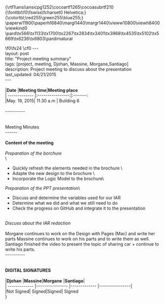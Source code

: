 {\rtf1\ansi\ansicpg1252\cocoartf1265\cocoasubrtf210
{\fonttbl\f0\fswiss\fcharset0 Helvetica;}
{\colortbl;\red255\green255\blue255;}
\paperw11900\paperh16840\margl1440\margr1440\vieww10800\viewh8400\viewkind0
\pard\tx566\tx1133\tx1700\tx2267\tx2834\tx3401\tx3968\tx4535\tx5102\tx5669\tx6236\tx6803\pardirnatural

\f0\fs24 \cf0 ---\
layout: post\
title: "Project meeting summary"\
tags: [project, meeting, Djohan, Massine, Morgane,Santiago]\
description: Project meeting to discuss about the presentation\
last_updated: 04/21/2015\
---\
\
|**Date** |**Meeting time**|**Meeting place**\
| ------------- |:----------------:|:-------:\
|May. 19, 2015| 11.30 a.m | Building 6\
\
----------\
\
\
Meeting Minutes\
------\
\
 **Content of the meeting** \
\
 *Preparation of the borchure*\
\
- Quickly refresh the elements needed in the brochure \
- Adapte the new design to the brochure \
- Incorporate the Logic Model to the brochure\

*Preparation of the PPT presentation*\
- Discuss and determine the variables used for our IAR
- Determine what we did and what we still need to do
- Check the progress on GitHub and integrate it to the presentation


\
*Discuss about the IAR redaction*\
\
Morgane continues to work on the Design with Pages (Mac) and write her parts
Massine continues to work on his parts and to write them as well.
Santiago finished the video to present the topic of sharing car + continue to write his parts.
\
----------\
\
\
**DIGITAL SIGNATURES**\
\
|**Djohan** |**Massine**|**Morgane** |**Santiago**|\
| ------------- |---------------- |------------- |----------------|\
|Not Signed| Signed|Signed|  Signed\
}
